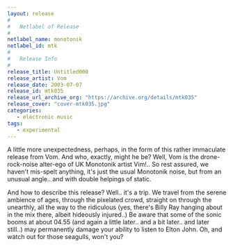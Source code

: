 ```yaml
---
layout: release
#
#   Netlabel of Release
#
netlabel_name: monotonik
netlabel_id: mtk
#
#   Release Info
#
release_title: Untitled000
release_artist: Vom
release_date: 2003-07-07
release_id: mtk035
release_url_archive_org: "https://archive.org/details/mtk035"
release_cover: "cover-mtk035.jpg"
categories:
   - electronic music
tags:
   - experimental
---
```

A little more unexpectedness, perhaps, in the form of this rather immaculate release from Vom. And who, exactly, might he be? Well, Vom is the drone-rock-noise alter-ego of UK Monotonik artist Vim!.. So rest assured, we haven't mis-spelt anything, it's just the usual Monotonik noise, but from an unusual angle.. and with double helpings of static.

And how to describe this release? Well.. it's a trip. We travel from the serene ambience of ages, through the pixelated crowd, straight on through the unearthly, all the way to the ridiculous (yes, there's Billy Ray hanging about in the mix there, albeit hideously injured..) Be aware that some of the sonic booms at about 04.55 (and again a little later.. and a bit later.. and later still..) may permanently damage your ability to listen to Elton John. Oh, and watch out for those seagulls, won't you?
